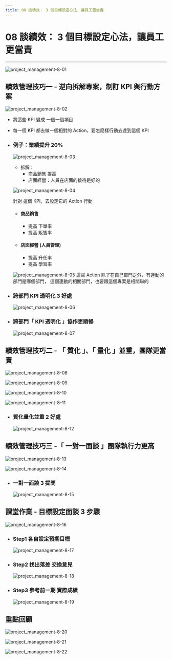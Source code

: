 ```yaml
---
title: 08 談績效： 3 個目標設定心法，讓員工更當責
---
```

 
# 08 談績效： 3 個目標設定心法，讓員工更當責
---

![project_management-8-01](/public/docFubon/project_management/project_management-8-01.png)

## 績效管理技巧一 - 逆向拆解專案，制訂 KPI 與行動方案
  ![project_management-8-02](/public/docFubon/project_management/project_management-8-02.png)

  - 將這些 KPI 變成 一個一個項目
  - 每一個 KPI 都去做一個相對的 Action，要怎麼樣行動去達到這個 KPI

  - ### 例子：業績提升 20%
    ![project_management-8-03](/public/docFubon/project_management/project_management-8-03.png)
    - 拆解：
        - 商品銷售 提高
        - 店面經營：人員在店面的接待是好的
    
    ![project_management-8-04](/public/docFubon/project_management/project_management-8-04.png)

    針對 這個 KPI，去設定它的 Action 行動

    - #### 商品銷售
      - 提高 下單率
      - 提高 販售率

    - #### 店面經營 (人員管理)
      - 提高 升任率
      - 提高 學習率

    ![project_management-8-05](/public/docFubon/project_management/project_management-8-05.png)
      這些 Action 除了在自己部門之外，有連動的部門是哪個部門，
      這個連動的相關部門，也要跟這個專案是相關聯的

  - ### 跨部門 KPI 透明化 3 好處
    ![project_management-8-06](/public/docFubon/project_management/project_management-8-06.png)

  - ### 跨部門「 KPI 透明化 」協作更順暢
    ![project_management-8-07](/public/docFubon/project_management/project_management-8-07.png)

## 績效管理技巧二 - 「 質化 」、「 量化 」並重，團隊更當責
  ![project_management-8-08](/public/docFubon/project_management/project_management-8-08.png)

  ![project_management-8-09](/public/docFubon/project_management/project_management-8-09.png)

  ![project_management-8-10](/public/docFubon/project_management/project_management-8-10.png)

  ![project_management-8-11](/public/docFubon/project_management/project_management-8-11.png)

  - ### 質化量化並重 2 好處
    ![project_management-8-12](/public/docFubon/project_management/project_management-8-12.png)

## 績效管理技巧三 -「 一對一面談 」團隊執行力更高
  ![project_management-8-13](/public/docFubon/project_management/project_management-8-13.png)

  ![project_management-8-14](/public/docFubon/project_management/project_management-8-14.png)

  - ### 一對一面談 3 提問
    ![project_management-8-15](/public/docFubon/project_management/project_management-8-15.png)

## 課堂作業 - 目標設定面談 3 步驟
  ![project_management-8-16](/public/docFubon/project_management/project_management-8-16.png)

  - ### Step1 各自設定預期目標
    ![project_management-8-17](/public/docFubon/project_management/project_management-8-17.png)

  - ### Step2 找出落差 交換意見
    ![project_management-8-18](/public/docFubon/project_management/project_management-8-18.png)

  - ### Step3 參考前一期 實際成績
    ![project_management-8-19](/public/docFubon/project_management/project_management-8-19.png)

## 重點回顧
  ![project_management-8-20](/public/docFubon/project_management/project_management-8-20.png)

  ![project_management-8-21](/public/docFubon/project_management/project_management-8-21.png)

  ![project_management-8-22](/public/docFubon/project_management/project_management-8-22.png)